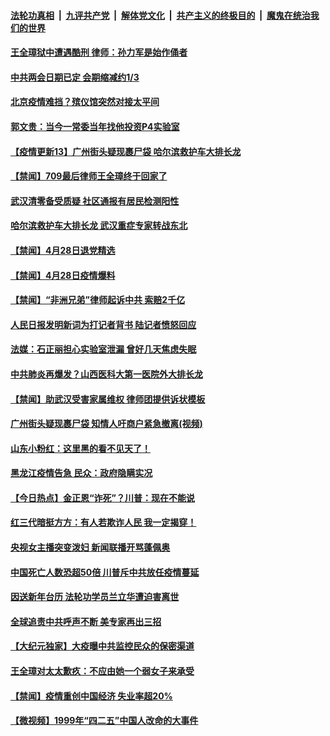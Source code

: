 

####  [法轮功真相](../../../../basic/blob/master/README.md?t=04291401) &nbsp;|&nbsp; [九评共产党](../../../../9ping.md/blob/master/README.md?t=04291401) &nbsp;|&nbsp; [解体党文化](../../../../jtdwh.md/blob/master/README.md?t=04291401)  &nbsp;|&nbsp; [共产主义的终极目的](../../../../gczydzjmd.md/blob/master/README.md?t=04291401) &nbsp;|&nbsp; [魔鬼在统治我们的世界](../../../../mgztzwmdsj.md/blob/master/README.md?t=04291401) 

#### [王全璋狱中遭遇酷刑 律师：孙力军是始作俑者](../pages/prog204/a102834355.md?t=04291401) 

#### [中共两会日期已定 会期缩减约1/3](../pages/prog204/a102834339.md?t=04291401) 

#### [北京疫情难挡？殡仪馆突然对接太平间](../pages/prog204/a102834309.md?t=04291401) 

#### [郭文贵：当今一常委当年找他投资P4实验室](../pages/prog204/a102834307.md?t=04291401) 

#### [【疫情更新13】广州街头疑现裹尸袋 哈尔滨救护车大排长龙](../pages/prog204/a102832541.md?t=04291401) 


#### [【禁闻】709最后律师王全璋终于回家了](../pages/prog204/a102834210.md?t=04291401) 

#### [武汉清零备受质疑 社区通报有居民检测阳性](../pages/prog204/a102834107.md?t=04291401) 

#### [哈尔滨救护车大排长龙 武汉重症专家转战东北](../pages/prog204/a102834073.md?t=04291401) 

#### [【禁闻】4月28日退党精选](../pages/prog204/a102834113.md?t=04291401) 

#### [【禁闻】4月28日疫情爆料](../pages/prog204/a102834111.md?t=04291401) 

#### [【禁闻】“非洲兄弟”律师起诉中共 索赔2千亿](../pages/prog204/a102834105.md?t=04291401) 

#### [人民日报发明新词为打记者背书 陆记者愤怒回应](../pages/prog204/a102834016.md?t=04291401) 

#### [法媒：石正丽担心实验室泄漏 曾好几天焦虑失眠](../pages/prog204/a102834069.md?t=04291401) 

#### [中共肺炎再爆发？山西医科大第一医院外大排长龙](../pages/prog204/a102834055.md?t=04291401) 

#### [【禁闻】助武汉受害家属维权 律师团提供诉状模板](../pages/prog204/a102834053.md?t=04291401) 

#### [广州街头疑现裹尸袋 知情人吁商户紧急撤离(视频)](../pages/prog204/a102833883.md?t=04291401) 

#### [山东小粉红：这里黑的看不见天了！](../pages/prog204/a102833820.md?t=04291401) 

#### [黑龙江疫情告急 民众：政府隐瞒实况](../pages/prog204/a102833805.md?t=04291401) 

#### [【今日热点】金正恩“诈死”？川普：现在不能说](../pages/prog204/a102833773.md?t=04291401) 

#### [红三代暗挺方方：有人若欺诈人民 我一定揭穿！](../pages/prog204/a102833766.md?t=04291401) 

#### [央视女主播突变泼妇 新闻联播开骂蓬佩奥](../pages/prog204/a102833796.md?t=04291401) 

#### [中国死亡人数恐超50倍 川普斥中共放任疫情蔓延](../pages/prog204/a102833632.md?t=04291401) 

#### [因送新年台历 法轮功学员兰立华遭迫害离世](../pages/prog204/a102833634.md?t=04291401) 

#### [全球追责中共呼声不断 美专家再出三招](../pages/prog204/a102833531.md?t=04291401) 

#### [【大纪元独家】大疫曝中共监控民众的保密渠道](../pages/prog204/a102833481.md?t=04291401) 

#### [王全璋对太太歉疚：不应由她一个弱女子来承受](../pages/prog204/a102833473.md?t=04291401) 


#### [【禁闻】疫情重创中国经济 失业率超20%](../pages/prog204/a102833369.md?t=04291401) 

#### [【微视频】1999年“四二五”中国人改命的大事件](../pages/prog204/a102833307.md?t=04291401) 

